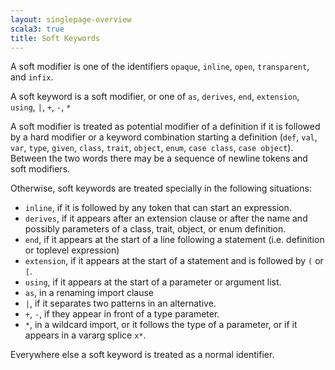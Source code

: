```yaml
---
layout: singlepage-overview
scala3: true
title: Soft Keywords
---
```


A soft modifier is one of the identifiers `opaque`, `inline`, `open`, `transparent`, and `infix`.

A soft keyword is a soft modifier, or one of `as`, `derives`, `end`, `extension`, `using`, `|`, `+`, `-`, `*`

A soft modifier is treated as potential modifier of a definition if it is followed by a hard modifier or a keyword combination starting a definition (`def`, `val`, `var`, `type`, `given`, `class`, `trait`, `object`, `enum`, `case class`, `case object`). Between the two words there may be a sequence of newline tokens and soft modifiers.

Otherwise, soft keywords are treated specially in the following situations:

 - `inline`, if it is followed by any token that can start an expression.
 - `derives`, if it appears after an extension clause or after
   the name and possibly parameters of a class, trait, object, or enum definition.
 - `end`, if it appears at the start of a line following a statement (i.e. definition or toplevel expression)
 - `extension`, if it appears at the start of a statement and is followed by `(` or `[`.
 - `using`, if it appears at the start of a parameter or argument list.
 - `as`, in a renaming import clause
 - `|`, if it separates two patterns in an alternative.
 - `+`, `-`, if they appear in front of a type parameter.
 - `*`, in a wildcard import, or it follows the type of a parameter, or if it appears in
   a vararg splice `x*`.

Everywhere else a soft keyword is treated as a normal identifier.
